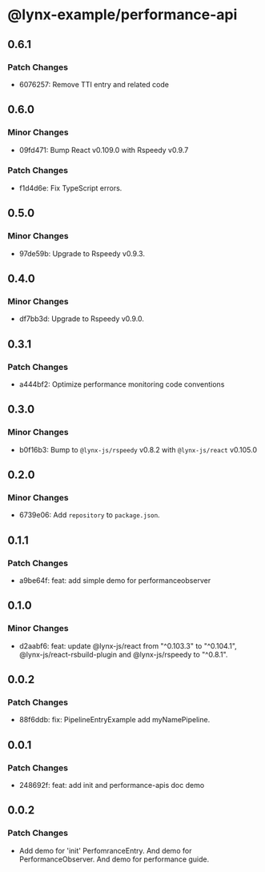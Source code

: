 # @lynx-example/performance-api

## 0.6.1

### Patch Changes

- 6076257: Remove TTI entry and related code

## 0.6.0

### Minor Changes

- 09fd471: Bump React v0.109.0 with Rspeedy v0.9.7

### Patch Changes

- f1d4d6e: Fix TypeScript errors.

## 0.5.0

### Minor Changes

- 97de59b: Upgrade to Rspeedy v0.9.3.

## 0.4.0

### Minor Changes

- df7bb3d: Upgrade to Rspeedy v0.9.0.

## 0.3.1

### Patch Changes

- a444bf2: Optimize performance monitoring code conventions

## 0.3.0

### Minor Changes

- b0f16b3: Bump to `@lynx-js/rspeedy` v0.8.2 with `@lynx-js/react` v0.105.0

## 0.2.0

### Minor Changes

- 6739e06: Add `repository` to `package.json`.

## 0.1.1

### Patch Changes

- a9be64f: feat: add simple demo for performanceobserver

## 0.1.0

### Minor Changes

- d2aabf6: feat: update @lynx-js/react from "^0.103.3" to "^0.104.1", @lynx-js/react-rsbuild-plugin and @lynx-js/rspeedy to "^0.8.1".

## 0.0.2

### Patch Changes

- 88f6ddb: fix: PipelineEntryExample add myNamePipeline.

## 0.0.1

### Patch Changes

- 248692f: feat: add init and performance-apis doc demo

## 0.0.2

### Patch Changes

- Add demo for 'init' PerfomranceEntry. And demo for PerformanceObserver. And demo for performance guide.
